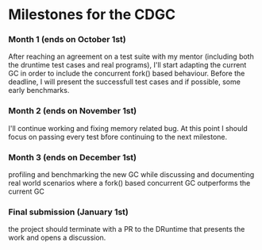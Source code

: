 # Milestones for the CDGC

### Month 1 (ends on October 1st)
After reaching an agreement on a test suite with my mentor (including both the druntime test cases and real programs), I'll start adapting the current GC in order to include the concurrent fork() based behaviour.
Before the deadline, I will present the successfull test cases and if possible, some early benchmarks.

### Month 2 (ends on November 1st)
I'll continue working and fixing memory related bug. At this point I should focus on passing every test bfore continuing to the next milestone.

### Month 3 (ends on December 1st)
profiling and benchmarking the new GC while discussing and documenting real world scenarios where a fork() based concurrent GC outperforms the current GC

### Final submission (January 1st)
the project should terminate with a PR to the DRuntime that presents the work and opens a discussion.
